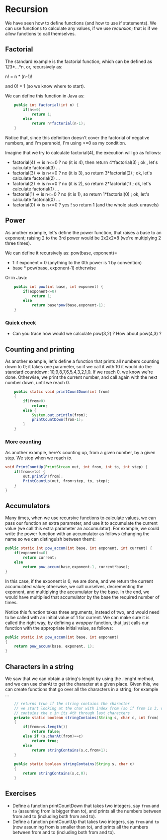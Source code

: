 Recursion
===

We have seen how to define functions (and how to use if statements). We can use functions to calculate any values, if we use *recursion*; that is if we allow functions to call themselves.

## Factorial
The standard example is the factorial function, which can be defined as 1*2*3*...*n, or, recursively as:

n! = n * (n-1)!

and 0! = 1 (so we know where to start).

We can define this function in Java as:
```java
	public int factorial(int n) {
		if(n<=0)
			return 1;
		else
			return n*factorial(n-1);
	}
```
Notice that, since this definition doesn't cover the factorial of negative numbers, and I'm paranoid, I'm using <=0 as my condition.

Imagine that we try to calculate factorial(4), the execution will go as follows:
+ factorial(4) => is n<=0 ? no (it is 4), then return 4*factorial(3) ; ok , let's calculate factorial(3) ...
+ factorial(3) => is n<=0 ? no (it is 3), so return 3*factorial(2) ; ok, let's calculate factorial(2) ...
+ factorial(2) => is n<=0 ? no (it is 2), so return 2*factorial(1) ; ok, let's calculate factorial(1) ...
+ factorial(1) => is n<=0 ? no (it is 1), so return 1*factorial(0) ; ok, let's calculate factorial(0) ...
+ factorial(0) => is n<=0 ? yes ! so return 1 (and the whole stack unravels)

## Power

As another example, let's define the power function, that raises a base to an exponent; raising 2 to the 3rd power would be 2x2x2=8 (we're multiplying 2 three times).

We can define it recursively as: pow(base, exponent)=
+ 1 if exponent = 0 (anything to the 0th power is 1 by convention)
+ base * pow(base, exponent-1) otherwise

Or in Java:
```java
	public int pow(int base, int exponent) {
		if(exponent<=0)
			return 1;
		else
			return base*pow(base,exponent-1);
	}
```

### Quick check
+ Can you trace how would we calculate pow(3,2) ? How about pow(4,3) ?

## Counting and printing

As another example, let's define a function that prints all numbers counting down to 0; it takes one parameter, so if we call it with 10 it would do the standard countdown: 10,9,8,7,6,5,4,3,2,1,0. If we reach 0, we know we're done. Otherwise, we print the current number, and call again with the next number down, until we reach 0.

```java
	public static void printCountDown(int from)
	{
		if(from<0)
			return;
		else {
			System.out.println(from);
			printCountDown(from-1);
		}
	}
```


### More counting
As another example, here's counting up, from a given number, by a given step. We stop when we reach *to*.

```java
void PrintCountUp(PrintStream out, int from, int to, int step) {
    if(from<=to) {
        out.println(from);
        PrintCountUp(out, from+step, to, step);
    }
}
```


## Accumulators
Many times, when we use recursive functions to calculate values, we can pass our function an extra parameter, and use it to accumulate the current value (we call this extra parameter an accumulator). For example, we could write the power function with an accumulator as follows (changing the name so we can distinguish between them):
```java
public static int pow_accum(int base, int exponent, int current) {
	if(exponent<=0)
		return current;
	else
		return pow_accum(base,exponent-1, current*base);
}
```

In this case, if the exponent is 0, we are done, and we return the current accumulated value; otherwise, we call ourselves, decrementing the exponent, and multiplying the accumulator by the base. In the end, we would have multiplied that accumulator by the base the required number of times.

Notice this function takes three arguments, instead of two, and would need to be called with an initial value of 1 for current. We can make sure it is called the right way, by defining a *wrapper* function, that just calls our function with the appropriate initial value, as follows:
```java
public static int pow_accum(int base, int exponent)
{
	return pow_accum(base, exponent, 1);
}
```
## Characters in a string
We saw that we can obtain a string's lenght by using the .lenght method, and we can use charAt to get the character at a given place. Given this, we can create functions that go over all the characters in a string; for example ...
```java
	// returns true if the string contains the character
	// we start looking at the char with index from (so if from is 3, we just care whether the string
	// contains the c in its 4th through last characters
	private static boolean stringContains(String s, char c, int from)
	{
		if(from>=s.length())
			return false;
		else if (s.charAt(from)==c)
			return true;
		else
			return stringContains(s,c,from+1);
	}
	
	public static boolean stringContains(String s, char c)
	{
		return stringContains(s,c,0);
	}
```
## Exercises
+ Define a function printCountDown that takes two integers, say `from` and `to` (assuming from is bigger than to), and prints all the numbers between from and to (including both from and to). 
+ Define a function printCountUp that takes two integers, say `from` and `to` (now assuming from is smaller than to), and prints all the numbers between from and to (including both from and to).
